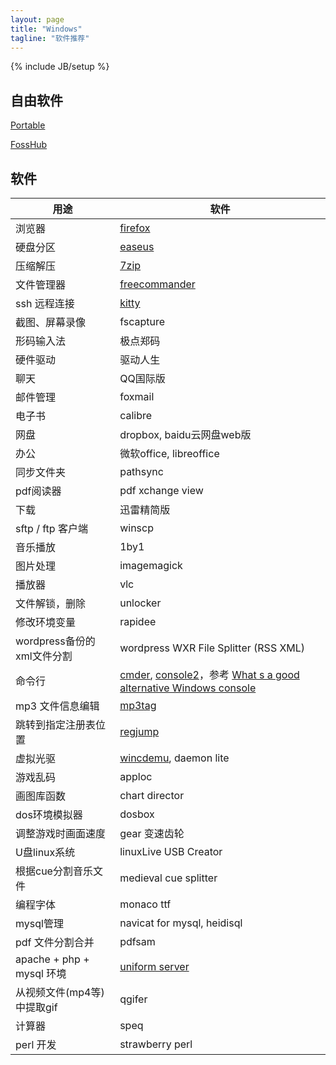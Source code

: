```yaml
---
layout: page
title: "Windows"
tagline: "软件推荐"
---
```

{% include JB/setup %}



## 自由软件

[Portable](http://portableapps.com/apps) 

[FossHub](http://www.fosshub.com/) 

## 软件

| 用途 | 软件 |
| ---- | ---- |
| 浏览器 | [firefox](http://www.waterfoxproject.org/) |
| 硬盘分区 | [easeus](http://www.partition-tool.com) |
| 压缩解压 | [7zip](http://sparanoid.com/lab/7z/) |
| 文件管理器 | [freecommander](http://www.freecommander.com/) | 
| ssh 远程连接 | [kitty](http://www.9bis.net/kitty/) | 
| 截图、屏幕录像 | fscapture |
| 形码输入法 | 极点郑码 |
| 硬件驱动 | 驱动人生 |
| 聊天 | QQ国际版 |
| 邮件管理 | foxmail |
| 电子书 | calibre |
| 网盘 | dropbox, baidu云网盘web版 |
| 办公 | 微软office, libreoffice |
| 同步文件夹 | pathsync | 
| pdf阅读器 | pdf xchange view | 
| 下载 | 迅雷精简版 | 
| sftp / ftp 客户端 | winscp |
| 音乐播放 | 1by1 |
| 图片处理 | imagemagick | 
| 播放器 | vlc |
| 文件解锁，删除 | unlocker | 
| 修改环境变量 | rapidee | 
| wordpress备份的xml文件分割 | wordpress WXR File Splitter (RSS XML) | 
| 命令行 | [cmder](http://bliker.github.io/cmder/), [console2](http://sourceforge.net/projects/console/)，参考 [What s a good alternative Windows console](http://stackoverflow.com/questions/440269/whats-a-good-alternative-windows-console) |
| mp3 文件信息编辑 | [mp3tag](http://www.mp3tag.de/en/download.html) | 
| 跳转到指定注册表位置 | [regjump](http://technet.microsoft.com/zh-cn/sysinternals/bb963880) | 
| 虚拟光驱 | [wincdemu](http://wincdemu.sysprogs.org/portable/), daemon lite |
| 游戏乱码 | apploc | 
| 画图库函数 | chart director | 
| dos环境模拟器 | dosbox | 
| 调整游戏时画面速度 | gear 变速齿轮 | 
| U盘linux系统 | linuxLive USB Creator | 
| 根据cue分割音乐文件 | medieval cue splitter | 
| 编程字体 | monaco ttf | 
| mysql管理 | navicat for mysql, heidisql |
| pdf 文件分割合并 | pdfsam | 
| apache + php + mysql 环境 | [uniform server](http://www.uniformserver.com/) |
| 从视频文件(mp4等)中提取gif | qgifer | 
| 计算器 | speq | 
| perl 开发 | strawberry perl | 

